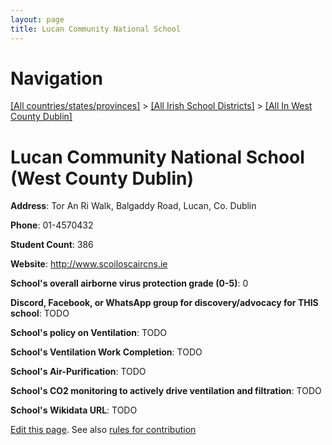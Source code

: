 ```yaml
---
layout: page
title: Lucan Community National School
---
```

# Navigation

[[All countries/states/provinces]](../../..) > [[All Irish School Districts]](../..) > [[All In West County Dublin]](..)

# Lucan Community National School (West County Dublin)

**Address**: Tor An Ri Walk, Balgaddy Road, Lucan, Co. Dublin

**Phone**: 01-4570432

**Student Count**: 386

**Website**: <http://www.scoiloscaircns.ie>

**School's overall airborne virus protection grade (0-5)**: 0

**Discord, Facebook, or WhatsApp group for discovery/advocacy for THIS school**: TODO

**School's policy on Ventilation**: TODO

**School's Ventilation Work Completion**: TODO

**School's Air-Purification**: TODO

**School's CO2 monitoring to actively drive ventilation and filtration**: TODO

**School's Wikidata URL**: TODO


[Edit this page](https://github.com/ventilate-schools/Ireland/edit/main/./Dublin_West_County_Dublin/Lucan_Community_National_School.md). See also [rules for contribution](../../../contribution-rules/)